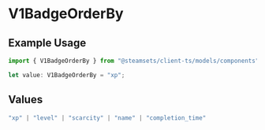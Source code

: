 # V1BadgeOrderBy

## Example Usage

```typescript
import { V1BadgeOrderBy } from "@steamsets/client-ts/models/components";

let value: V1BadgeOrderBy = "xp";
```

## Values

```typescript
"xp" | "level" | "scarcity" | "name" | "completion_time"
```